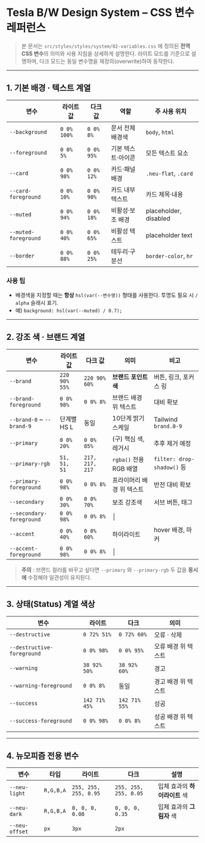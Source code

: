 # Tesla B/W Design System – CSS 변수 레퍼런스

> 본 문서는 `src/styles/styles/system/02-variables.css` 에 정의된 **전역 CSS 변수**의 의미와 사용 지침을 상세하게 설명한다. 라이트 모드를 기준으로 설명하며, 다크 모드는 동일 변수명을 재정의(overwrite)하여 동작한다.

---

## 1. 기본 배경 · 텍스트 계열

| 변수 | 라이트 값 | 다크 값 | 역할 | 주 사용 위치 |
|------|-----------|---------|------|--------------|
| `--background` | `0 0% 100%` | `0 0% 8%` | 문서 전체 배경색 | `body`, `html` |
| `--foreground` | `0 0% 5%` | `0 0% 95%` | 기본 텍스트·아이콘 | 모든 텍스트 요소 |
| `--card` | `0 0% 98%` | `0 0% 12%` | 카드·패널 배경 | `.neu-flat`, `.card` |
| `--card-foreground` | `0 0% 10%` | `0 0% 90%` | 카드 내부 텍스트 | 카드 제목·내용 |
| `--muted` | `0 0% 94%` | `0 0% 18%` | 비활성·보조 배경 | placeholder, disabled |
| `--muted-foreground` | `0 0% 40%` | `0 0% 65%` | 비활성 텍스트 | placeholder text |
| `--border` | `0 0% 88%` | `0 0% 25%` | 테두리·구분선 | `border-color`, `hr` |

### 사용 팁

- 배경색을 지정할 때는 **항상** `hsl(var(--변수명))` 형태를 사용한다. 투명도 필요 시 `/ alpha` 슬래시 표기.
- 예) `background: hsl(var(--muted) / 0.7);`

---

## 2. 강조 색 · 브랜드 계열

| 변수 | 라이트 값 | 다크 값 | 의미 | 비고 |
|------|-----------|---------|------|------|
| `--brand` | `220 90% 55%` | `220 90% 60%` | **브랜드 포인트 색** | 버튼, 링크, 포커스 링 |
| `--brand-foreground` | `0 0% 98%` | `0 0% 8%` | 브랜드 배경 위 텍스트 | 대비 확보 |
| `--brand-0` ~ `--brand-9` | 단계별 HS L | 동일 | 10단계 밝기 스케일 | Tailwind `brand.0-9` |
| `--primary` | `0 0% 20%` | `0 0% 85%` | (구) 핵심 색, 레거시 | 추후 제거 예정 |
| `--primary-rgb` | `51, 51, 51` | `217, 217, 217` | `rgba()` 전용 RGB 배열 | `filter: drop-shadow()` 등 |
| `--primary-foreground` | `0 0% 98%` | `0 0% 8%` | 프라이머리 배경 위 텍스트 | 반전 대비 확보 |
| `--secondary` | `0 0% 30%` | `0 0% 70%` | 보조 강조색 | 서브 버튼, 태그 |
| `--secondary-foreground` | `0 0% 98%` | `0 0% 8%` | │ | |
| `--accent` | `0 0% 40%` | `0 0% 60%` | 하이라이트 | hover 배경, 마커 |
| `--accent-foreground` | `0 0% 98%` | `0 0% 8%` | │ | |

> **주의** : 브랜드 컬러를 바꾸고 싶다면 `--primary` 와 `--primary-rgb` 두 값을 **동시에** 수정해야 일관성이 유지된다.

---

## 3. 상태(Status) 계열 색상

| 변수 | 라이트 | 다크 | 의미 |
|-------|--------|------|------|
| `--destructive` | `0 72% 51%` | `0 72% 60%` | 오류 · 삭제 |
| `--destructive-foreground` | `0 0% 98%` | `0 0% 95%` | 오류 배경 위 텍스트 |
| `--warning` | `38 92% 50%` | `38 92% 60%` | 경고 |
| `--warning-foreground` | `0 0% 8%` | 동일 | 경고 배경 위 텍스트 |
| `--success` | `142 71% 45%` | `142 71% 55%` | 성공 |
| `--success-foreground` | `0 0% 98%` | `0 0% 8%` | 성공 배경 위 텍스트 |

---

## 4. 뉴모피즘 전용 변수

| 변수 | 타입 | 라이트 | 다크 | 설명 |
|-------|------|--------|------|------|
| `--neu-light` | `R,G,B,A` | `255, 255, 255, 0.95` | `255, 255, 255, 0.05` | 입체 효과의 **하이라이트** 색 |
| `--neu-dark` | `R,G,B,A` | `0, 0, 0, 0.08` | `0, 0, 0, 0.35` | 입체 효과의 **그림자** 색 |
| `--neu-offset` | `px` | `3px` | `2px`
